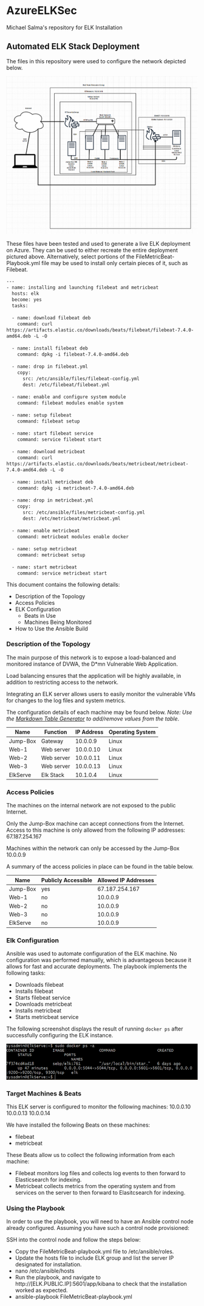 # AzureELKSec
Michael Salma's repository for ELK Installation

## Automated ELK Stack Deployment

The files in this repository were used to configure the network depicted below.

![TODO: Update the path with the name of your diagram](images/CloudSecElkDiagram.PNG)

These files have been tested and used to generate a live ELK deployment on Azure. They can be used to either recreate the entire deployment pictured above. Alternatively, select portions of the FileMetricBeat-Playbook.yml file may be used to install only certain pieces of it, such as Filebeat.

```
---
- name: installing and launching filebeat and metricbeat
  hosts: elk
  become: yes
  tasks:

  - name: download filebeat deb
    command: curl https://artifacts.elastic.co/downloads/beats/filebeat/filebeat-7.4.0-amd64.deb -L -O

  - name: install filebeat deb
    command: dpkg -i filebeat-7.4.0-amd64.deb

  - name: drop in filebeat.yml
    copy:
      src: /etc/ansible/files/filebeat-config.yml
      dest: /etc/filebeat/filebeat.yml

  - name: enable and configure system module
    command: filebeat modules enable system

  - name: setup filebeat
    command: filebeat setup

  - name: start filebeat service
    command: service filebeat start

  - name: download metricbeat
    command: curl https://artifacts.elastic.co/downloads/beats/metricbeat/metricbeat-7.4.0-amd64.deb -L -O

  - name: install metricbeat deb
    command: dpkg -i metricbeat-7.4.0-amd64.deb

  - name: drop in metricbeat.yml
    copy:
      src: /etc/ansible/files/metricbeat-config.yml
      dest: /etc/metricbeat/metricbeat.yml

  - name: enable metricbeat
    command: metricbeat modules enable docker

  - name: setup metricbeat
    command: metricbeat setup

  - name: start metricbeat
    command: service metricbeat start
```

This document contains the following details:
- Description of the Topology
- Access Policies
- ELK Configuration
  - Beats in Use
  - Machines Being Monitored
- How to Use the Ansible Build


### Description of the Topology

The main purpose of this network is to expose a load-balanced and monitored instance of DVWA, the D*mn Vulnerable Web Application.

Load balancing ensures that the application will be highly available, in addition to restricting access to the network.

Integrating an ELK server allows users to easily monitor the vulnerable VMs for changes to the log files and system metrics.

The configuration details of each machine may be found below.
_Note: Use the [Markdown Table Generator](http://www.tablesgenerator.com/markdown_tables) to add/remove values from the table_.

| Name     | Function | IP Address | Operating System |
|----------|----------|------------|------------------|
| Jump-Box | Gateway  | 10.0.0.9   | Linux            |
| Web-1    |Web server| 10.0.0.10  | Linux            |
| Web-2    |Web server| 10.0.0.11  | Linux            |
| Web-3    |Web server| 10.0.0.13  | Linux            |
| ElkServe |Elk Stack | 10.1.0.4   | Linux            |

### Access Policies

The machines on the internal network are not exposed to the public Internet. 

Only the Jump-Box machine can accept connections from the Internet. Access to this machine is only allowed from the following IP addresses:
67.187.254.167

Machines within the network can only be accessed by the Jump-Box 10.0.0.9

A summary of the access policies in place can be found in the table below.

| Name     | Publicly Accessible | Allowed IP Addresses |
|----------|---------------------|----------------------|
| Jump-Box | yes                 | 67.187.254.167       |
| Web-1    | no                  | 10.0.0.9             |
| Web-2    | no                  | 10.0.0.9             |
| Web-3    | no                  | 10.0.0.9             |
| ElkServe | no                  | 10.0.0.9             |

### Elk Configuration

Ansible was used to automate configuration of the ELK machine. No configuration was performed manually, which is advantageous because it allows for fast and accurate deployments.
The playbook implements the following tasks:
- Downloads filebeat
- Installs filebeat
- Starts filebeat service
- Downloads metricbeat
- Installs metricbeat
- Starts metricbeat service

The following screenshot displays the result of running `docker ps` after successfully configuring the ELK instance.

![TODO: Update the path with the name of your screenshot of docker ps output](images/DockerPS.PNG)

### Target Machines & Beats
This ELK server is configured to monitor the following machines:
10.0.0.10 10.0.0.13 10.0.0.14

We have installed the following Beats on these machines:
- filebeat
- metricbeat

These Beats allow us to collect the following information from each machine:
- Filebeat monitors log files and collects log events to then forward to Elasticsearch for indexing.
- Metricbeat collects metrics from the operating system and from services on the server to then forward to Elasitcsearch for indexing.

### Using the Playbook
In order to use the playbook, you will need to have an Ansible control node already configured. Assuming you have such a control node provisioned: 

SSH into the control node and follow the steps below:
- Copy the FileMetricBeat-playbook.yml file to /etc/ansible/roles.
- Update the hosts file to include ELK group and list the server IP designated for installation.
-   nano /etc/ansible/hosts
- Run the playbook, and navigate to http://[ELK.PUBLIC.IP]:5601/app/kibana to check that the installation worked as expected.
-   ansible-playbook FileMetricBeat-playbook.yml
